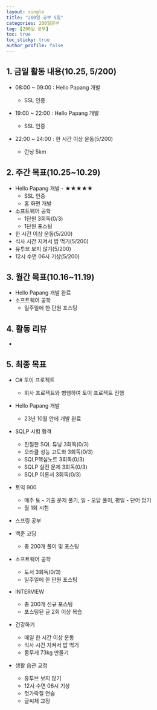 ```yaml
---
layout: single
title: "200일 공부 5일"
categories: 200일공부
tag: [200일 공부]
toc: true
toc_sticky: true
author_profile: false
---
```


## 1. 금일 활동 내용(10.25, 5/200)

* 08:00 ~ 09:00 : Hello Papang 개발
  * SSL 인증

* 19:00 ~ 22:00 : Hello Papang 개발
  * SSL 인증

* 22:00 ~ 24:00 : 한 시간 이상 운동(5/200)
  * 런닝 5km



##  2. 주간 목표(10.25~10.29)

* Hello Papang 개발 - ★★★★★
  * SSL 인증
  * 홈 화면 개발
* 소프트웨어 공학
  * 1단원 3회독(0/3)
  * 1단원 포스팅
* 한 시간 이상 운동(5/200)
* 식사 시간 지켜서 밥 먹기(5/200)
* 유투브 보지 않기(5/200)
* 12시 수면 06시 기상(5/200)



## 3. 월간 목표(10.16~11.19)

* Hello Papang 개발 완료
* 소프트웨어 공학
  * 일주일에 한 단원 포스팅



## 4. 활동 리뷰

* 



## 5. 최종 목표

* C# 토이 프로젝트
  * 회사 프로젝트와 병행하여 토이 프로젝트 진행

* Hello Papang 개발
  * 23년 10월 안에 개발 완료
* SQLP 시험 합격
  * 친절한 SQL 튜닝 3회독(0/3)
  * 오라클 성능 고도화 3회독(0/3)
  * SQLP핵심노트 3회독(0/3)
  * SQLP 실전 문제 3회독(0/3)
  * SQLP 이론서 3회독(0/3)
* 토익 900
  * 매주 토 - 기출 문제 풀기, 일 - 오답 풀이, 평일 - 단어 암기
  * 월 1회 시험

* 스프링 공부


* 백준 코딩
  * 총 200개 풀이 및 포스팅
* 소프트웨어 공학
  * 도서 3회독(0/3)
  * 일주일에 한 단원 포스팅
* INTERVIEW
  * 총 200개 신규 포스팅
  * 포스팅된 글 2회 이상 복습
* 건강하기
  * 매일 한 시간 이상 운동
  * 식사 시간 지켜서 밥 먹기
  * 몸무게 73kg 만들기
* 생활 습관 교정
  * 유투브 보지 않기
  * 12시 수면 06시 기상
  * 젓가락질 연습
  * 글씨체 교정



